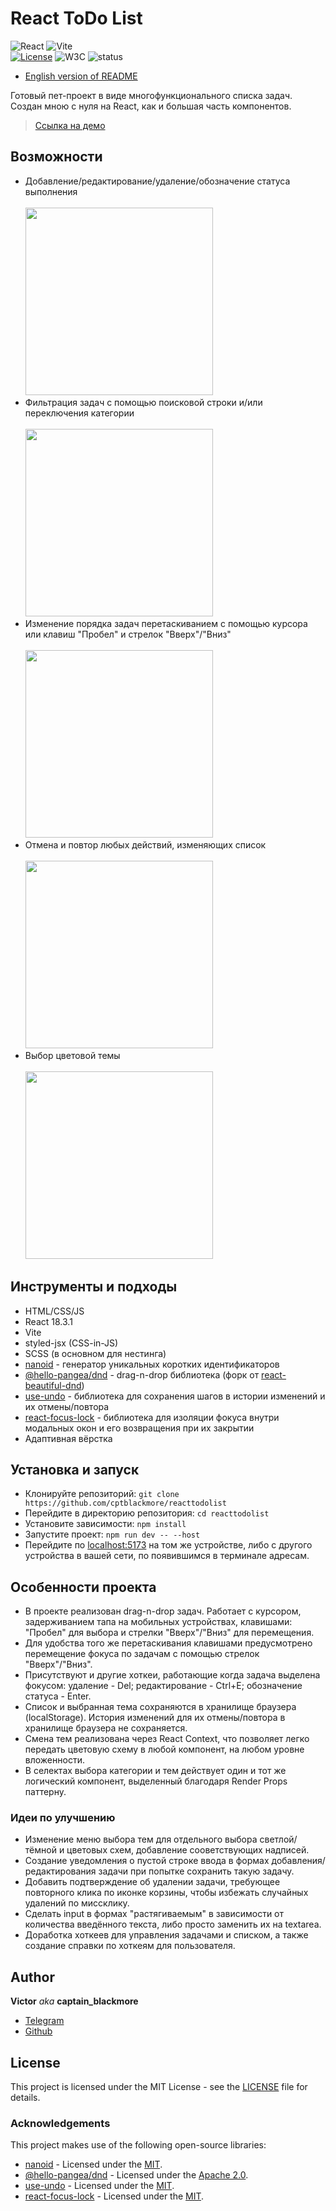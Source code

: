 # React ToDo List

![React](https://img.shields.io/badge/react-%2320232a.svg?style=for-the-badge&logo=react&logoColor=%2361DAFB)
![Vite](https://img.shields.io/badge/vite-%23646CFF.svg?style=for-the-badge&logo=vite&logoColor=white)
<br/>
[![License](https://img.shields.io/badge/License-MIT-green.svg)](./LICENSE)
![W3C](https://img.shields.io/w3c-validation/html?targetUrl=https%3A%2F%2Fcptblackmore-reacttodolist.netlify.app%2F
)
![status](https://img.shields.io/website?url=https%3A%2F%2Fcptblackmore-reacttodolist.netlify.app%2F
)

- [English version of README](./README.en.md)

Готовый пет-проект в виде многофункционального списка задач. Создан мною с нуля на React, как и большая часть компонентов.

> [Ссылка на демо](https://cptblackmore-reacttodolist.netlify.app/)

## Возможности

- Добавление/редактирование/удаление/обозначение статуса выполнения
  <br/><br/><img src="https://github.com/user-attachments/assets/3c22bb67-a631-44a9-aaa1-0f0bedd7021c" width="300px"/>
- Фильтрация задач с помощью поисковой строки и/или переключения категории
  <br/><br/><img src="https://github.com/user-attachments/assets/219c96c3-542d-47e0-a28d-563adac6667a" width="300px"/>
- Изменение порядка задач перетаскиванием с помощью курсора или клавиш "Пробел" и стрелок "Вверх"/"Вниз"
  <br/><br/><img src="https://github.com/user-attachments/assets/a86690d8-026b-477f-abd2-ba47c1080f7a" width="300px"/>
- Отмена и повтор любых действий, изменяющих список
  <br/><br/><img src="https://github.com/user-attachments/assets/27753b1a-b295-4bfe-8a45-816501aea91c" width="300px"/>
- Выбор цветовой темы
  <br/><br/><img src="https://github.com/user-attachments/assets/8c3bad21-65f2-4c96-b1c2-cbe15f4e0160" width="300px"/>

## Инструменты и подходы

- HTML/CSS/JS
- React 18.3.1
- Vite
- styled-jsx (CSS-in-JS)
- SCSS (в основном для нестинга)
- [nanoid](https://github.com/ai/nanoid) - генератор уникальных коротких идентификаторов
- [@hello-pangea/dnd](https://github.com/hello-pangea/dnd) - drag-n-drop библиотека (форк от [react-beautiful-dnd](https://github.com/atlassian/react-beautiful-dnd))
- [use-undo](https://github.com/homerchen19/use-undo) - библиотека для сохранения шагов в истории изменений и их отмены/повтора
- [react-focus-lock](https://github.com/theKashey/react-focus-lock) - библиотека для изоляции фокуса внутри модальных окон и его возвращения при их закрытии
- Адаптивная вёрстка

## Установка и запуск

- Клонируйте репозиторий: `git clone https://github.com/cptblackmore/reacttodolist`
- Перейдите в директорию репозитория: `cd reacttodolist`
- Установите зависимости: `npm install`
- Запустите проект: `npm run dev -- --host`
- Перейдите по [localhost:5173](http://localhost:5173/) на том же устройстве, либо с другого устройства в вашей сети, по появившимся в терминале адресам.

## Особенности проекта

- В проекте реализован drag-n-drop задач. Работает с курсором, задерживанием тапа на мобильных устройствах, клавишами: "Пробел" для выбора и стрелки "Вверх"/"Вниз" для перемещения.
- Для удобства того же перетаскивания клавишами предусмотрено перемещение фокуса по задачам с помощью стрелок "Вверх"/"Вниз".
- Присутствуют и другие хоткеи, работающие когда задача выделена фокусом: удаление - Del; редактирование - Ctrl+E; обозначение статуса - Enter.
- Список и выбранная тема сохраняются в хранилище браузера (localStorage). История изменений для их отмены/повтора в хранилище браузера не сохраняется.
- Смена тем реализована через React Context, что позволяет легко передать цветовую схему в любой компонент, на любом уровне вложенности.
- В селектах выбора категории и тем действует один и тот же логический компонент, выделенный благодаря Render Props паттерну.

### Идеи по улучшению

- Изменение меню выбора тем для отдельного выбора светлой/тёмной и цветовых схем, добавление сооветствующих надписей.
- Создание уведомления о пустой строке ввода в формах добавления/редактирования задачи при попытке сохранить такую задачу.
- Добавить подтверждение об удалении задачи, требующее повторного клика по иконке корзины, чтобы избежать случайных удалений по миссклику.
- Сделать input в формах "растягиваемым" в зависимости от количества введённого текста, либо просто заменить их на textarea.
- Доработка хоткеев для управления задачами и списком, а также создание справки по хоткеям для пользователя.

## Author

**Victor** *aka* **captain_blackmore**
- [Telegram](https://t.me/captain_blackmore)
- [Github](https://github.com/cptblackmore)

## License

This project is licensed under the MIT License - see the [LICENSE](./LICENSE) file for details.

### Acknowledgements

This project makes use of the following open-source libraries:
- [nanoid](https://github.com/ai/nanoid) - Licensed under the [MIT](https://github.com/ai/nanoid?tab=MIT-1-ov-file#readme).
- [@hello-pangea/dnd](https://github.com/hello-pangea/dnd) - Licensed under the [Apache 2.0](https://github.com/hello-pangea/dnd?tab=License-1-ov-file#readme).
- [use-undo](https://github.com/homerchen19/use-undo) - Licensed under the [MIT](https://github.com/homerchen19/use-undo?tab=MIT-1-ov-file#readme).
- [react-focus-lock](https://github.com/theKashey/react-focus-lock) - Licensed under the [MIT](https://github.com/theKashey/react-focus-lock?tab=MIT-1-ov-file#readme).
